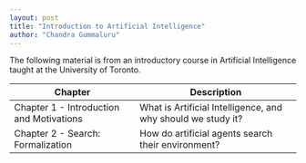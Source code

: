```yaml
---
layout: post
title: "Introduction to Artificial Intelligence"
author: "Chandra Gummaluru"
---
```


The following material is from an introductory course in Artificial Intelligence taught at the University of Toronto.

| Chapter      | Description |
| ----------- | ----------- |
| Chapter 1 - Introduction and Motivations | What is Artificial Intelligence, and why should we study it? |
| Chapter 2 - Search: Formalization | How do artificial agents search their environment? |
